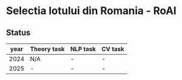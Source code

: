# Selectia lotului din Romania - RoAI

## Status

| year | Theory task | NLP task | CV task |
| ---- | ----------- | -------- | ------- |
| 2024 | N/A         | -        | -       |
| 2025 | -           | -        | -       |
